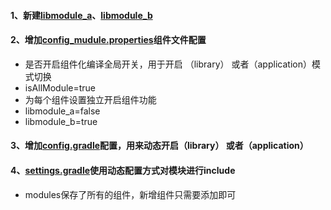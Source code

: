 #### 1、新建[libmodule_a](libmodule_a)、[libmodule_b](libmodule_b)

#### 2、增加[config_mudule.properties](config_mudule.properties)组件文件配置
* 是否开启组件化编译全局开关，用于开启 （library） 或者（application）模式切换
* isAllModule=true
* 为每个组件设置独立开启组件功能
* libmodule_a=false
* libmodule_b=true

#### 3、增加[config.gradle](config.gradle)配置，用来动态开启（library） 或者（application）

#### 4、[settings.gradle](settings.gradle)使用动态配置方式对模块进行include
* modules保存了所有的组件，新增组件只需要添加即可
